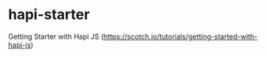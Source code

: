 # hapi-starter
Getting Starter with Hapi JS (https://scotch.io/tutorials/getting-started-with-hapi-js)
